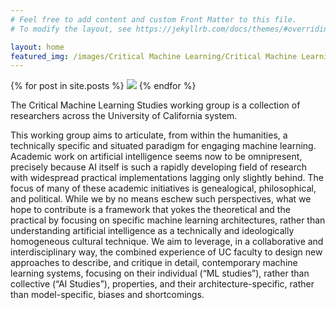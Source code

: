 ```yaml
---
# Feel free to add content and custom Front Matter to this file.
# To modify the layout, see https://jekyllrb.com/docs/themes/#overriding-theme-defaults

layout: home
featured_img: /images/Critical Machine Learning/Critical Machine Learning-logos.jpg
---
```


{% for post in site.posts %}
  <img src="{% post.featured_img %}" />
{% endfor %}

The Critical Machine Learning Studies working group is a collection of researchers across the University of California system.

This working group aims to articulate, from within the humanities, a technically specific
and situated paradigm for engaging machine learning. Academic work on artificial intelligence
seems now to be omnipresent, precisely because AI itself is such a rapidly developing field of
research with widespread practical implementations lagging only slightly behind. The focus of
many of these academic initiatives is genealogical, philosophical, and political. While we by no
means eschew such perspectives, what we hope to contribute is a framework that yokes the
theoretical and the practical by focusing on specific machine learning architectures, rather than
understanding artificial intelligence as a technically and ideologically homogeneous cultural
technique. We aim to leverage, in a collaborative and interdisciplinary way, the combined
experience of UC faculty to design new approaches to describe, and critique in detail,
contemporary machine learning systems, focusing on their individual (“ML studies”), rather
than collective (“AI Studies”), properties, and their architecture-specific, rather than
model-specific, biases and shortcomings.
